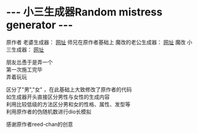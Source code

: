 # ---  小三生成器Random mistress generator ---
原作者 老婆生成器：
[网址](https://reed-chan.github.io/Random-waifu-generater/) 
师兄在原作者基础上 魔改的老公生成器：
[网址](https://github.com/YSilver/Random-waifu-generater/) 
魔改 小三生成器：
[网址](https://www.tampular.studio/Random-waifu-generater/) 

朋友怂恿于是弄一个  
第一次施工完毕  
弄着玩玩  
  
区分了"男","女" ，在此基础上大致修改了原作者的代码  
如生成器开头直接区分男性与女性的生成内容  
利用比较低级的方法区分男和女的性格、属性、发型等  
利用原作者的伪随机数进行dio长模拟  
  
感谢原作者reed-chan的创意
